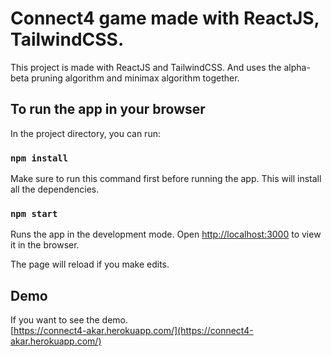 # Connect4 game made with ReactJS, TailwindCSS.

This project is made with ReactJS and TailwindCSS. And uses the alpha-beta pruning algorithm and minimax algorithm together.

## To run the app in your browser

In the project directory, you can run:

### `npm install`

Make sure to run this command first before running the app. This will install all the dependencies.

### `npm start`

Runs the app in the development mode.
Open [http://localhost:3000](http://localhost:3000) to view it in the browser.

The page will reload if you make edits.

## Demo

If you want to see the demo. <br>
[https://connect4-akar.herokuapp.com/](https://connect4-akar.herokuapp.com/)
